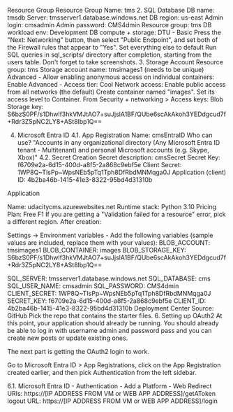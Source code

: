 Resource Group
Resource Group Name: tms
2. SQL Database
DB name: tmsdb
Server: tmsserver1.database.windows.net
DB region: us-east
Admin login: cmsadmin
Admin password: CMS4dmin
Resource group: tms
DB workload env: Development
DB compute + storage: DTU - Basic
Press the "Next: Networking" button, then select "Public Endpoint", and set both of the Firewall rules that appear to "Yes".
Set everything else to default
Run SQL queries in sql_scripts/ directory after completion, starting from the users table. Don't forget to take screenshots.
3. Storage Account
Resource group: tms
Storage account name: tmsimages1 (needs to be unique)
Advanced - Allow enabling anonymous access on individual containers: Enable
Advanced - Access tier: Cool
Network access: Enable public access from all networks (the default)
Create container named "images". Set its access level to Container.
From Security + networking > Access keys:
Blob Storage key: S6bzS0PF/s1Dhwlf3hkVMJtAO7+suJjslA1BF/QUbe6scAkAkoh3YEDdgcud7f+Rdr3Z5pNC2LY8+ASt8lbp1Q==

4. Microsoft Entra ID
4.1. App Registration
Name: cmsEntraID
Who can use? "Accounts in any organizational directory (Any Microsoft Entra ID tenant - Multitenant) and personal Microsoft accounts (e.g. Skype, Xbox)"
4.2. Secret Creation
Secret description: cmsSecret
Secret Key: f6709e2a-6d15-400d-a8f5-2a868c9ebf5e
Client Secret: 1WP8Q~TIsPp~WpsNEb5pTq1Tph8DfRbdMNMqga0J
Application (client) ID: 4b2ba46b-1415-41e3-8322-95bd4d31310b

Application

Name: udacitycms.azurewebsites.net
Runtime stack: Python 3.10
Pricing Plan: Free F1
If you are getting a "Validation failed for a resource" error, pick a different region.
After creation:

Settings -> Environment variables - Add the following variables (sample values are included, replace them with your values):
BLOB_ACCOUNT: tmsimages1
BLOB_CONTAINER: images
BLOB_STORAGE_KEY: S6bzS0PF/s1Dhwlf3hkVMJtAO7+suJjslA1BF/QUbe6scAkAkoh3YEDdgcud7f+Rdr3Z5pNC2LY8+ASt8lbp1Q==

SQL_SERVER: tmsserver1.database.windows.net
SQL_DATABASE: cms
SQL_USER_NAME: cmsadmin
SQL_PASSWORD: CMS4dmin
CLIENT_SECRET: 1WP8Q~TIsPp~WpsNEb5pTq1Tph8DfRbdMNMqga0J
SECRET_KEY: f6709e2a-6d15-400d-a8f5-2a868c9ebf5e
CLIENT_ID: 4b2ba46b-1415-41e3-8322-95bd4d31310b
Deployment Center
Source: GitHub
Pick the repo that contains the starter files.
6. Setting up OAuth2
At this point, your application should already be running. You should already be able to log in with username admin and password pass and you can create new posts or update existing ones.

The next part is getting the OAuth2 login to work.

Go to Microsoft Entra ID > App Registrations, click on the App Registration created earlier, and then pick Authentication from the left sidebar.

6.1. Microsoft Entra ID - Authentication - Add a Platform - Web
Redirect URIs: https://[IP ADDRESS FROM VM or WEB APP ADDRESS]/getAToken
logout URL: https://[IP ADDRESS FROM VM or WEB APP ADDRESS]/login
